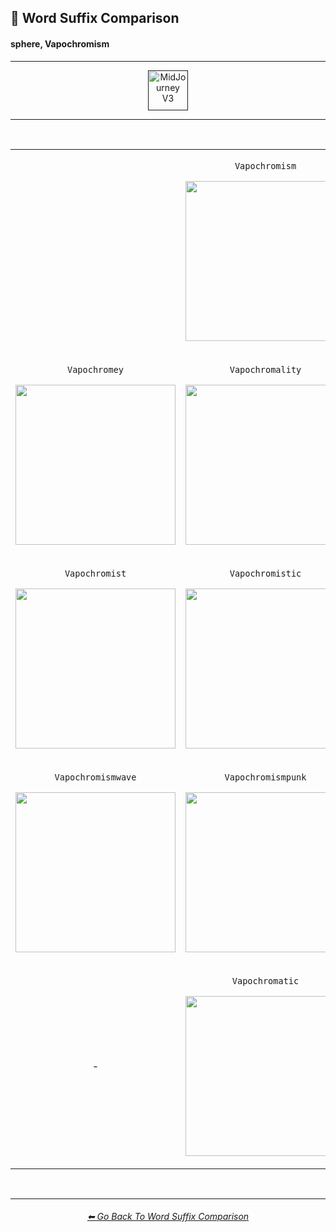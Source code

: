 <h2>📓 Word Suffix Comparison</h2>
<h4>sphere, Vapochromism</h4>

<hr><!--------------->

<div align="center">

[<img src="/Images/Repo_Parts/Buttons/Version_Buttons/button_version_V3_active.webp?raw=true" alt="MidJourney V3" height="64" />]()

</div>

<hr>
<br>

<div align="center">

<table>
	<tr align=center valign=middle>
		<th>
			<br>
		</th>
        <td>
			<p><code>Vapochromism</code></p><p><img src="/Images/MJ_V3/Comparison_Page_Images/Word_Suffix_Comparison/sphere_Vapochromism.png?raw=true" width="256" /></p>
        </td>
		<th>
			<br>
		</th>
	</tr>
	<tr align=center valign=middle>
        <td>
			<p><code>Vapochromey</code></p><p><img src="/Images/MJ_V3/Comparison_Page_Images/Word_Suffix_Comparison/sphere_Vapochromey.png?raw=true" width="256" /></p>
        </td>
        <td>
			<p><code>Vapochromality</code></p><p><img src="/Images/MJ_V3/Comparison_Page_Images/Word_Suffix_Comparison/sphere_Vapochromality.png?raw=true" width="256" /></p>
        </td>
        <td>
			<p><code>Vapochromized</code></p><p><img src="/Images/MJ_V3/Comparison_Page_Images/Word_Suffix_Comparison/sphere_Vapochromized.png?raw=true" width="256" /></p>
        </td>
	</tr>
	<tr align=center valign=middle>
        <td>
			<p><code>Vapochromist</code></p><p><img src="/Images/MJ_V3/Comparison_Page_Images/Word_Suffix_Comparison/sphere_Vapochromist.png?raw=true" width="256" /></p>
        </td>
        <td>
			<p><code>Vapochromistic</code></p><p><img src="/Images/MJ_V3/Comparison_Page_Images/Word_Suffix_Comparison/sphere_Vapochromistic.png?raw=true" width="256" /></p>
        </td>
        <td>
			<p><code>Vapochromismcore</code></p><p><img src="/Images/MJ_V3/Comparison_Page_Images/Word_Suffix_Comparison/sphere_Vapochromismcore.png?raw=true" width="256" /></p>
        </td>
	</tr>
	<tr align=center valign=middle>
        <td>
			<p><code>Vapochromismwave</code></p><p><img src="/Images/MJ_V3/Comparison_Page_Images/Word_Suffix_Comparison/sphere_Vapochromismwave.png?raw=true" width="256" /></p>
        </td>
        <td>
			<p><code>Vapochromismpunk</code></p><p><img src="/Images/MJ_V3/Comparison_Page_Images/Word_Suffix_Comparison/sphere_Vapochromismpunk.png?raw=true" width="256" /></p>
        </td>
        <td>
			<p><code>Vapochromismboop</code></p><p><img src="/Images/MJ_V3/Comparison_Page_Images/Word_Suffix_Comparison/sphere_Vapochromismboop.png?raw=true" width="256" /></p>
        </td>
	</tr>
	<tr align=center valign=middle>
		<td>-</td>
        <td>
			<p><code>Vapochromatic</code></p><p><img src="/Images/MJ_V3/Comparison_Page_Images/Word_Suffix_Comparison/sphere_Vapochromatic.png?raw=true" width="256" /></p>
        </td>
		<td>-</td>
	</tr>
</table>

</div>

<br>


<hr><!--------------->
<div align="center">
<h6><a href="/Pages/MJ_V3/Comparison_Pages/Prompt_Writing/Word_Suffix_Comparison.md">⬅ Go Back To Word Suffix Comparison</a></h6>
</div>